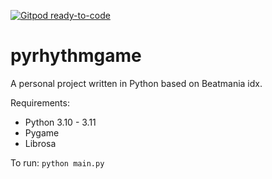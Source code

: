 [![Gitpod ready-to-code](https://img.shields.io/badge/Gitpod-ready--to--code-blue?logo=gitpod)](https://gitpod.io/#https://github.com/jsyi1995/pyrhythmgame)

# pyrhythmgame
A personal project written in Python based on Beatmania idx. 

Requirements:
- Python 3.10 - 3.11
- Pygame
- Librosa

To run:
`python main.py`

